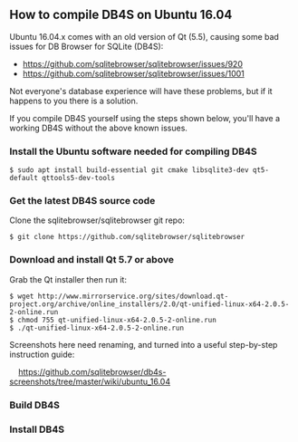 ## How to compile DB4S on Ubuntu 16.04

Ubuntu 16.04.x comes with an old version of Qt (5.5), causing some bad issues for DB Browser for SQLite (DB4S):

* https://github.com/sqlitebrowser/sqlitebrowser/issues/920
* https://github.com/sqlitebrowser/sqlitebrowser/issues/1001

Not everyone's database experience will have these problems, but if it happens to you there is a solution.

If you compile DB4S yourself using the steps shown below, you'll have a working DB4S without the above known issues.

### Install the Ubuntu software needed for compiling DB4S

    $ sudo apt install build-essential git cmake libsqlite3-dev qt5-default qttools5-dev-tools


### Get the latest DB4S source code

Clone the sqlitebrowser/sqlitebrowser git repo:

    $ git clone https://github.com/sqlitebrowser/sqlitebrowser


### Download and install Qt 5.7 or above

Grab the Qt installer then run it:

```
$ wget http://www.mirrorservice.org/sites/download.qt-project.org/archive/online_installers/2.0/qt-unified-linux-x64-2.0.5-2-online.run
$ chmod 755 qt-unified-linux-x64-2.0.5-2-online.run
$ ./qt-unified-linux-x64-2.0.5-2-online.run
```

Screenshots here need renaming, and turned into a useful step-by-step instruction guide:

&nbsp; &nbsp; https://github.com/sqlitebrowser/db4s-screenshots/tree/master/wiki/ubuntu_16.04

### Build DB4S


### Install DB4S

